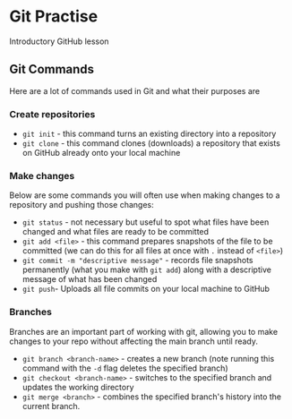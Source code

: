 # Git Practise
Introductory GitHub lesson

## Git Commands
Here are a lot of commands used in Git and what their purposes are

### Create repositories
- `git init` - this command turns an existing directory into a repository
- `git clone` - this command clones (downloads) a repository that exists on GitHub already onto your local machine

### Make changes
Below are some commands you will often use when making changes to a repository and pushing those changes:

- `git status` - not necessary but useful to spot what files have been changed and what files are ready to be committed
- `git add <file>` - this command prepares snapshots of the file to be committed (we can do this for all files at once with `.` instead of `<file>`)
- `git commit -m "descriptive message"` - records file snapshots permanently (what you make with `git add`) along with a descriptive message of what has been changed
- `git push`- Uploads all file commits on your local machine to GitHub

### Branches
Branches are an important part of working with git, allowing you to make changes to your repo without affecting the main branch until ready.
- `git branch <branch-name>` - creates a new branch (note running this command with the `-d` flag deletes the specified branch)
- `git checkout <branch-name>` - switches to the specified branch and updates the working directory
- `git merge <branch>` - combines the specified branch's history into the current branch.